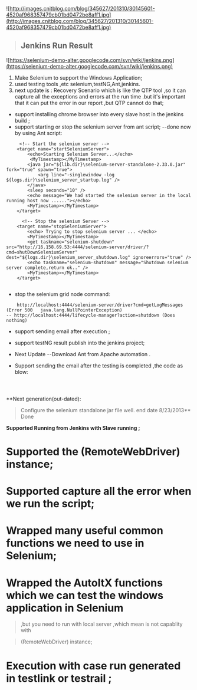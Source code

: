 ![http://images.cnitblog.com/blog/345627/201310/30145601-4520af968357479cb01bd0472be8aff1.jpg](http://images.cnitblog.com/blog/345627/201310/30145601-4520af968357479cb01bd0472be8aff1.jpg)
> ## Jenkins Run Result ##
![https://selenium-demo-alter.googlecode.com/svn/wiki/jenkins.png](https://selenium-demo-alter.googlecode.com/svn/wiki/jenkins.png)
  1. Make Selenium to support the Windows Application;
  1. used testing tools ,etc selenium,testNG,Ant,jenkins.
  1. next update is : Recovery Scenario which is like the QTP tool ,so it can capture all the exceptions and errors at the run time .but it's important that it can put the error in our report ,but QTP cannot do that;


  * support installing chrome browser into every slave host in the jenkins build ;
  * support starting or stop the selenium server from ant script;   --done now by using     Ant script:
```
     <!-- Start the selenium server -->
    <target name="startSeleniumServer">
        <echo>Starting Selenium Server...</echo>
         <MyTimestamp></MyTimestamp>
        <java jar="${lib.dir}\selenium-server-standalone-2.33.0.jar" fork="true" spawn="true">
            <arg line="-singlewindow -log ${logs.dir}\selenium_server_startup.log" />
        </java>
        <sleep seconds="10" />
        <echo message="We had started the selenium server in the local running host now ......"></echo>
        <MyTimestamp></MyTimestamp>
    </target>

      <!-- Stop the selenium Server -->
    <target name="stopSeleniumServer">
        <echo> Trying to stop selenium server ... </echo>
        <MyTimestamp></MyTimestamp>
        <get taskname="selenium-shutdown" src="http://16.158.69.53:4444/selenium-server/driver/?cmd=shutDownSeleniumServer" dest="${logs.dir}\selenium_server_shutdown.log" ignoreerrors="true" />
        <echo taskname="selenium-shutdown" message="Shutdown selenium server complete,return ok.." />
        <MyTimestamp></MyTimestamp>
    </target>
 

```


  * stop the selenium grid node command:

```
    http://localhost:4444/selenium-server/driver?cmd=getLogMessages (Error 500   java.lang.NullPointerException)
-- http://localhost:4444/lifecycle-manager?action=shutdown (Does nothing)

```
  * support sending email after execution ;
  * support testNG result publish into the jenkins project;

  * Next Update --Download Ant from Apache automation .
  * Support sending the email after the testing is completed ,the code as blow:
```
   
	
```

**Next generation(out-dated):
> Configure the selenium standalone jar file well. end date 8/23/2013** Done 


**Supported Running from Jenkins with Slave running ;**

#   Supported the (RemoteWebDriver) instance;

#   Supported capture all the error when we run the script;

#   Wrapped many useful common functions we need to use in Selenium;

#   Wrapped the AutoItX functions which we can test the windows application in Selenium

> ,but you need to run with local server ,which mean is not capablity with

> (RemoteWebDriver) instance;
#   Execution with case run generated in testlink or testrail ;